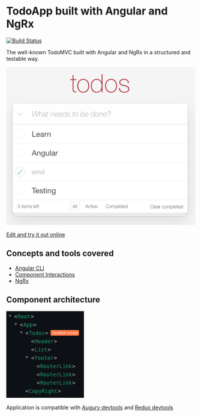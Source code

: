 # TodoApp built with Angular and NgRx

[![Build Status](https://travis-ci.com/blacksonic/todomvc-angular.svg?branch=master)](https://travis-ci.com/blacksonic/todomvc-angular)

The well-known TodoMVC built with Angular and NgRx in a structured and testable way.

![TodoMVC Angular](./images/screenshot.png "TodoMVC Angular")

[Edit and try it out online](https://codesandbox.io/s/github/blacksonic/todoapp-angular)

## Concepts and tools covered

- [Angular CLI](https://cli.angular.io/)
- [Component Interactions](https://angular.io/guide/component-interaction)
- [NgRx](https://ngrx.io/)

## Component architecture

![Architecture](./images/architecture.png)

Application is compatible with [Augury devtools](https://chrome.google.com/webstore/detail/augury/elgalmkoelokbchhkhacckoklkejnhcd?hl=en) 
and [Redux devtools](https://chrome.google.com/webstore/detail/redux-devtools/lmhkpmbekcpmknklioeibfkpmmfibljd?hl=en)
